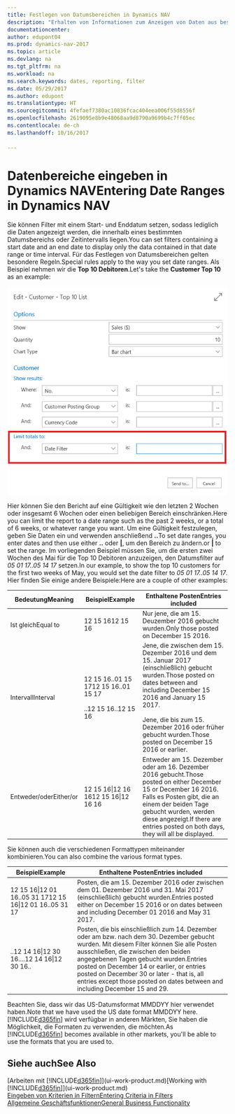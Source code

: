 ```yaml
---
title: Festlegen von Datumsbereichen in Dynamics NAV
description: "Erhalten von Informationen zum Anzeigen von Daten aus bestimmten Zeiträumen mithilfe von Dynamics NAV."
documentationcenter: 
author: edupont04
ms.prod: dynamics-nav-2017
ms.topic: article
ms.devlang: na
ms.tgt_pltfrm: na
ms.workload: na
ms.search.keywords: dates, reporting, filter
ms.date: 05/29/2017
ms.author: edupont
ms.translationtype: HT
ms.sourcegitcommit: 4fefaef7380ac10836fcac404eea006f55d8556f
ms.openlocfilehash: 2619095e8b9e48068aa9d8790a9699b4c7ff05ec
ms.contentlocale: de-ch
ms.lasthandoff: 10/16/2017

---
```

# <a name="entering-date-ranges-in-dynamics-nav"></a><span data-ttu-id="ea6ad-103">Datenbereiche eingeben in Dynamics NAV</span><span class="sxs-lookup"><span data-stu-id="ea6ad-103">Entering Date Ranges in Dynamics NAV</span></span>
<span data-ttu-id="ea6ad-104">Sie können Filter mit einem Start- und Enddatum setzen, sodass lediglich die Daten angezeigt werden, die innerhalb eines bestimmten Datumsbereichs oder Zeitintervalls liegen.</span><span class="sxs-lookup"><span data-stu-id="ea6ad-104">You can set filters containing a start date and an end date to display only the data contained in that date range or time interval.</span></span> <span data-ttu-id="ea6ad-105">Für das Festlegen von Datumsbereichen gelten besondere Regeln.</span><span class="sxs-lookup"><span data-stu-id="ea6ad-105">Special rules apply to the way you set date ranges.</span></span> <span data-ttu-id="ea6ad-106">Als Beispiel nehmen wir die **Top 10 Debitoren**.</span><span class="sxs-lookup"><span data-stu-id="ea6ad-106">Let's take the **Customer Top 10** as an example:</span></span>

![Einen Datumsbereich auf der Anforderungsseite der Top 10 Debitorenliste festlegen](./media/ui-enter-date-ranges/customer-top10-list.png)

<span data-ttu-id="ea6ad-108">Hier können Sie den Bericht auf eine Gültigkeit wie den letzten 2 Wochen oder insgesamt 6 Wochen oder einen beliebigen Bereich einschränken.</span><span class="sxs-lookup"><span data-stu-id="ea6ad-108">Here you can limit the report to a date range such as the past 2 weeks, or a total of 6 weeks, or whatever range you want.</span></span> <span data-ttu-id="ea6ad-109">Um eine Gültigkeit festzulegen, geben Sie Daten ein und verwenden anschließend **..**</span><span class="sxs-lookup"><span data-stu-id="ea6ad-109">To set date ranges, you enter dates and then use either **..**</span></span> <span data-ttu-id="ea6ad-110">oder **|**, um den Bereich zu ändern.</span><span class="sxs-lookup"><span data-stu-id="ea6ad-110">or **|** to set the range.</span></span> <span data-ttu-id="ea6ad-111">Im vorliegenden Beispiel müssen Sie, um die ersten zwei Wochen des Mai für die Top 10 Debitoren anzuzeigen, den Datumsfilter auf *05 01 17..05 14 17* setzen.</span><span class="sxs-lookup"><span data-stu-id="ea6ad-111">In our example, to show the top 10 customers for the first two weeks of May, you would set the date filter to *05 01 17..05 14 17*.</span></span>
<span data-ttu-id="ea6ad-112">Hier finden Sie einige andere Beispiele:</span><span class="sxs-lookup"><span data-stu-id="ea6ad-112">Here are a couple of other examples:</span></span>

| <span data-ttu-id="ea6ad-113">Bedeutung</span><span class="sxs-lookup"><span data-stu-id="ea6ad-113">Meaning</span></span> | <span data-ttu-id="ea6ad-114">Beispiel</span><span class="sxs-lookup"><span data-stu-id="ea6ad-114">Example</span></span> | <span data-ttu-id="ea6ad-115">Enthaltene Posten</span><span class="sxs-lookup"><span data-stu-id="ea6ad-115">Entries included</span></span> |
|---|---|---|
|<span data-ttu-id="ea6ad-116">Ist gleich</span><span class="sxs-lookup"><span data-stu-id="ea6ad-116">Equal to</span></span>| <span data-ttu-id="ea6ad-117">12 15 16</span><span class="sxs-lookup"><span data-stu-id="ea6ad-117">12 15 16</span></span> |<span data-ttu-id="ea6ad-118">Nur jene, die am 15. Deuzember 2016 gebucht wurden.</span><span class="sxs-lookup"><span data-stu-id="ea6ad-118">Only those posted on December 15 2016.</span></span>|
|<span data-ttu-id="ea6ad-119">Intervall</span><span class="sxs-lookup"><span data-stu-id="ea6ad-119">Interval</span></span>| <span data-ttu-id="ea6ad-120">12 15 16..01 15 17</span><span class="sxs-lookup"><span data-stu-id="ea6ad-120">12 15 16..01 15 17</span></span><br /><br /><span data-ttu-id="ea6ad-121">..12 15 16</span><span class="sxs-lookup"><span data-stu-id="ea6ad-121">..12 15 16</span></span>|<span data-ttu-id="ea6ad-122">Jene, die zwischen dem 15. Dezember 2016 und dem 15. Januar 2017 (einschließlich) gebucht wurden.</span><span class="sxs-lookup"><span data-stu-id="ea6ad-122">Those posted on dates between and including December 15 2016 and January 15 2017.</span></span><br /><br /><span data-ttu-id="ea6ad-123">Jene, die bis zum 15. Dezember 2016 oder früher gebucht wurden.</span><span class="sxs-lookup"><span data-stu-id="ea6ad-123">Those posted on December 15 2016 or earlier.</span></span>|
|<span data-ttu-id="ea6ad-124">Entweder/oder</span><span class="sxs-lookup"><span data-stu-id="ea6ad-124">Either/or</span></span>|<span data-ttu-id="ea6ad-125">12 15 16&#124;12 16 16</span><span class="sxs-lookup"><span data-stu-id="ea6ad-125">12 15 16&#124;12 16 16</span></span>|<span data-ttu-id="ea6ad-126">Entweder am 15. Dezember oder am 16. Dezember 2016 gebucht.</span><span class="sxs-lookup"><span data-stu-id="ea6ad-126">Those posted on either December 15 or December 16 2016.</span></span> <span data-ttu-id="ea6ad-127">Falls es Posten gibt, die an einem der beiden Tage gebucht wurden, werden diese angezeigt.</span><span class="sxs-lookup"><span data-stu-id="ea6ad-127">If there are entries posted on both days, they will all be displayed.</span></span>|

<span data-ttu-id="ea6ad-128">Sie können auch die verschiedenen Formattypen miteinander kombinieren.</span><span class="sxs-lookup"><span data-stu-id="ea6ad-128">You can also combine the various format types.</span></span>

| <span data-ttu-id="ea6ad-129">Beispiel</span><span class="sxs-lookup"><span data-stu-id="ea6ad-129">Example</span></span> | <span data-ttu-id="ea6ad-130">Enthaltene Posten</span><span class="sxs-lookup"><span data-stu-id="ea6ad-130">Entries included</span></span> |
|---|---|
|<span data-ttu-id="ea6ad-131">12 15 16&#124;12 01 16..05 31 17</span><span class="sxs-lookup"><span data-stu-id="ea6ad-131">12 15 16&#124;12 01 16..05 31 17</span></span> | <span data-ttu-id="ea6ad-132">Posten, die am 15. Dezember 2016 oder zwischen dem 01. Dezember 2016 und 31. Mai 2017 (einschließlich) gebucht wurden.</span><span class="sxs-lookup"><span data-stu-id="ea6ad-132">Entries posted either on December 15 2016 or on dates between and including December 01 2016 and May 31 2017.</span></span> |
|<span data-ttu-id="ea6ad-133">..12 14 16&#124;12 30 16..</span><span class="sxs-lookup"><span data-stu-id="ea6ad-133">..12 14 16&#124;12 30 16..</span></span> | <span data-ttu-id="ea6ad-134">Posten, die bis einschließlich zum 14. Dezember oder am bzw. nach dem 30. Dezember gebucht wurden. Mit diesem Filter können Sie alle Posten ausschließen, die zwischen den beiden angegebenen Tagen gebucht wurden.</span><span class="sxs-lookup"><span data-stu-id="ea6ad-134">Entries posted on December 14 or earlier, or entries posted on December 30 or later - that is, all entries except those posted on dates between and including December 15 and 29.</span></span> |

<span data-ttu-id="ea6ad-135">Beachten Sie, dass wir das US-Datumsformat MMDDYY hier verwendet haben.</span><span class="sxs-lookup"><span data-stu-id="ea6ad-135">Note that we have used the US date format MMDDYY here.</span></span> <span data-ttu-id="ea6ad-136">[!INCLUDE[d365fin](includes/d365fin_md.md)] wird verfügbar in anderen Märkten, Sie haben die Möglichkeit, die Formaten zu verwenden, die möchten.</span><span class="sxs-lookup"><span data-stu-id="ea6ad-136">As [!INCLUDE[d365fin](includes/d365fin_md.md)] becomes available in other markets, you'll be able to use the formats that you are used to.</span></span>

## <a name="see-also"></a><span data-ttu-id="ea6ad-137">Siehe auch</span><span class="sxs-lookup"><span data-stu-id="ea6ad-137">See Also</span></span>
<span data-ttu-id="ea6ad-138">[Arbeiten mit [!INCLUDE[d365fin](includes/d365fin_long_md.md)]](ui-work-product.md)</span><span class="sxs-lookup"><span data-stu-id="ea6ad-138">[Working with [!INCLUDE[d365fin](includes/d365fin_long_md.md)]](ui-work-product.md)</span></span>  
[<span data-ttu-id="ea6ad-139">Eingeben von Kriterien in Filtern</span><span class="sxs-lookup"><span data-stu-id="ea6ad-139">Entering Criteria in Filters </span></span>](ui-enter-criteria-filters.md)  
[<span data-ttu-id="ea6ad-140">Allgemeine Geschäftsfunktionen</span><span class="sxs-lookup"><span data-stu-id="ea6ad-140">General Business Functionality</span></span>](ui-across-business-areas.md)

